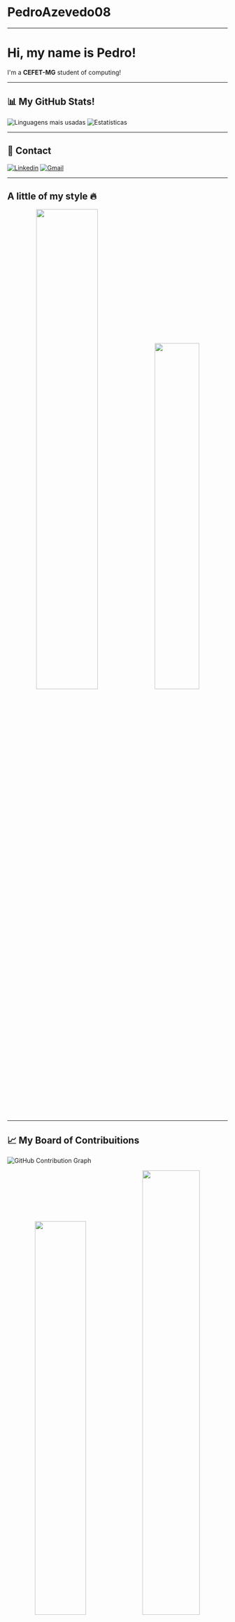# PedroAzevedo08  
---

# Hi, my name is Pedro!  
I'm a **CEFET-MG** student of computing!  

---
## 📊 My GitHub Stats! 
![Linguagens mais usadas](https://github-readme-stats.vercel.app/api/top-langs/?username=PedroAzevedo08&layout=compact&theme=radical) ![Estatísticas](https://github-readme-stats.vercel.app/api?username=PedroAzevedo08&show_icons=true&theme=radical)  

---

## 🔗 Contact 
[![Linkedin](https://img.shields.io/badge/-LinkedIn-blue?logo=linkedin&logoColor=white&style=for-the-badge)](https://linkedin.com/in/seu-linkedin) [![Gmail](https://img.shields.io/badge/-Gmail-D14836?logo=gmail&logoColor=white&style=for-the-badge)](mailto:pedroliveirazevedo0908@gmail.com)  

---

## A little of my style 🔥  

<div align="center">
  <img src="https://github.com/user-attachments/assets/2633d026-8fd7-4163-b0d7-1fc76bdbfaca" width="53%" />
  <img src="https://media.giphy.com/media/v1.Y2lkPWVjZjA1ZTQ3dGYwaDVxMzNrcjg0ejliaDhzNng5bnlvNHN6cHF3OTN2N3oyazdmdCZlcD12MV9naWZzX3NlYXJjaCZjdD1n/9z1ij3PZG20QU/giphy.gif" width="45%" />
</div>

---

## 📈 My Board of Contribuitions  


![GitHub Contribution Graph](https://github-readme-activity-graph.vercel.app/graph?username=PedroAzevedo08&theme=tokyo-night&hide_border=true&area=true)
<div align="center">
  <img src="https://github-readme-stats.vercel.app/api?username=PedroAzevedo08&show_icons=true&theme=tokyonight&hide_border=true" width="48%" />
  <img src="https://github-readme-streak-stats.herokuapp.com/?user=PedroAzevedo08&theme=tokyonight&date_format=%5B%22%25d.%20%25b%22%2C%20%22%25d.%20%25b%20%25Y%22%5D)" width="51%" />
</div>


![C++](https://img.shields.io/badge/C++-00599C?style=for-the-badge&logo=cplusplus&logoColor=white) ![Python](https://img.shields.io/badge/C++-00599C?style=for-the-badge&logo=python&logoColor=white) ![JavaScript](https://img.shields.io/badge/JavaScript-F7DF1E?style=for-the-badge&logo=javascript&logoColor=black) ![HTML5](https://img.shields.io/badge/HTML5-E34F26?style=for-the-badge&logo=html5&logoColor=white) ![CSS3](https://img.shields.io/badge/CSS3-1572B6?style=for-the-badge&logo=css3&logoColor=white)


